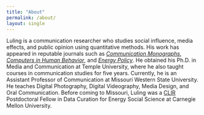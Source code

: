 ```yaml
---
title: "About"
permalink: /about/
layout: single
---
```

Luling is a communication researcher who studies social influence, media effects, and public opinion using quantitative methods. His work has appeared in reputable journals such as [*Communication Monographs*](https://www.tandfonline.com/eprint/U8WSSABF6ECSR3B8PS83/full?target=10.1080/03637751.2021.1973051), [*Computers in Human Behavior*](https://authors.elsevier.com/c/1f3Aw2f~UWIsSN), and [*Energy Policy*](https://doi.org/10.1016/j.enpol.2023.113748). He obtained his Ph.D. in Media and Communication at Temple University, where he also taught courses in communication studies for five years. Currently, he is an Assistant Professor of Communication at Missouri Western State University. He teaches Digital Photography, Digital Videography, Media Design, and Oral Communication. Before coming to Missouri, Luling was a [CLIR](https://postdoc.clir.org/meet/) Postdoctoral Fellow in Data Curation for Energy Social Science at Carnegie Mellon University. 
